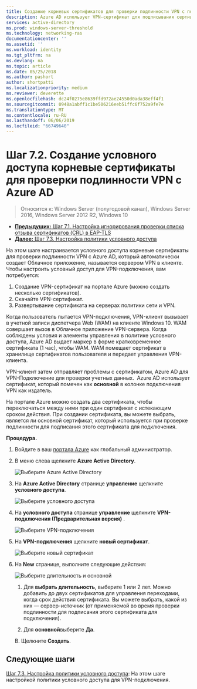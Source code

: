 ```yaml
---
title: Создание корневых сертификатов для проверки подлинности VPN с помощью Azure AD
description: Azure AD использует VPN-сертификат для подписывания сертификатов, выпущенных для клиентов Windows 10, при проверке подлинности в Azure AD для VPN-подключения. Сертификат помечен как первичный, издателя, который использует Azure AD.
services: active-directory
ms.prod: windows-server-threshold
ms.technology: networking-ras
documentationcenter: ''
ms.assetid: ''
ms.workload: identity
ms.tgt_pltfrm: na
ms.devlang: na
ms.topic: article
ms.date: 05/25/2018
ms.author: pashort
author: shortpatti
ms.localizationpriority: medium
ms.reviewer: deverette
ms.openlocfilehash: dc24f0275e8639ffd972ae24550d0ada38eff4f1
ms.sourcegitcommit: 0948a1abff1c1be506216eeb51ffc6f752a9fe7e
ms.translationtype: MT
ms.contentlocale: ru-RU
ms.lasthandoff: 06/06/2019
ms.locfileid: "66749640"
---
```

# <a name="step-72-create-conditional-access-root-certificates-for-vpn-authentication-with-azure-ad"></a>Шаг 7.2. Создание условного доступа корневые сертификаты для проверки подлинности VPN с Azure AD

>Относится к: Windows Server (полугодовой канал), Windows Server 2016, Windows Server 2012 R2, Windows 10

- [**Предыдущих:** Шаг 7.1. Настройка игнорирования проверки списка отзыва сертификатов (CRL) в EAP-TLS](vpn-config-eap-tls-to-ignore-crl-checking.md)
- [**Далее:** Шаг 7.3. Настройка политики условного доступа](vpn-config-conditional-access-policy.md)

На этом шаге настраивается условного доступа корневые сертификаты для проверки подлинности VPN с Azure AD, который автоматически создает Облачное приложение, называется сервером VPN в клиенте. Чтобы настроить условный доступ для VPN-подключения, вам потребуется:

1. Создание VPN-сертификат на портале Azure (можно создать несколько сертификатов).
2. Скачайте VPN-сертификат.
3. Развертывание сертификата на серверах политики сети и VPN.

Когда пользователь пытается VPN-подключения, VPN-клиент вызывает в учетной записи диспетчера Web (WAM) на клиенте Windows 10. WAM совершает вызов в Облачное приложение VPN-сервера. Когда соблюдены условия и элементы управления в политике условного доступа, Azure AD выдает маркер в форме кратковременное сертификата (1 час), чтобы WAM. WAM помещает сертификат в хранилище сертификатов пользователя и передает управления VPN-клиента.  

VPN-клиент затем отправляет проблемы с сертификатом, Azure AD для VPN-Подключение для проверки учетных данных.  Azure AD использует сертификат, который помечен как **основной** в колонке подключения VPN как издатель. 

На портале Azure можно создать два сертификата, чтобы переключаться между ними при один сертификат с истекающим сроком действия. При создании сертификата, вы можете выбрать, является ли основной сертификат, который используется при проверке подлинности для подписания этого сертификата для подключения.

**Процедура.**

1. Войдите в ваш [портала Azure](https://portal.azure.com) как глобальный администратор.

2. В меню слева щелкните **Azure Active Directory**. 

    ![Выберите Azure Active Directory](../../media/Always-On-Vpn/01.png)

3. На **Azure Active Directory** странице **управление** щелкните **условного доступа**.

    ![Выберите условного доступа](../../media/Always-On-Vpn/02.png)

4. На **условного доступа** странице **управление** щелкните **VPN-подключения (Предварительная версия)** .

    ![Выберите VPN-подключения](../../media/Always-On-Vpn/03.png)

5. На **VPN-подключения** щелкните **новый сертификат**.

    ![Выберите новый сертификат](../../media/Always-On-Vpn/04.png)

6. На **New** странице, выполните следующие действия:

    ![Выберите длительность и основной](../../media/Always-On-Vpn/05.png)

    1. Для **выбрать длительность**, выберите 1 или 2 лет. Можно добавить до двух сертификатов для управления переходами, когда срок действия сертификата. Вы можете выбрать, какой из них — сервер-источник (от применяемой во время проверки подлинности для подписания этого сертификата для подключения).

    2. Для **основной**выберите **Да**.

    В. Щелкните **Создать**.

## <a name="next-steps"></a>Следующие шаги

[Шаг 7.3. Настройка политики условного доступа](vpn-config-conditional-access-policy.md): На этом шаге настройкой политики условного доступа для VPN-подключения. 
